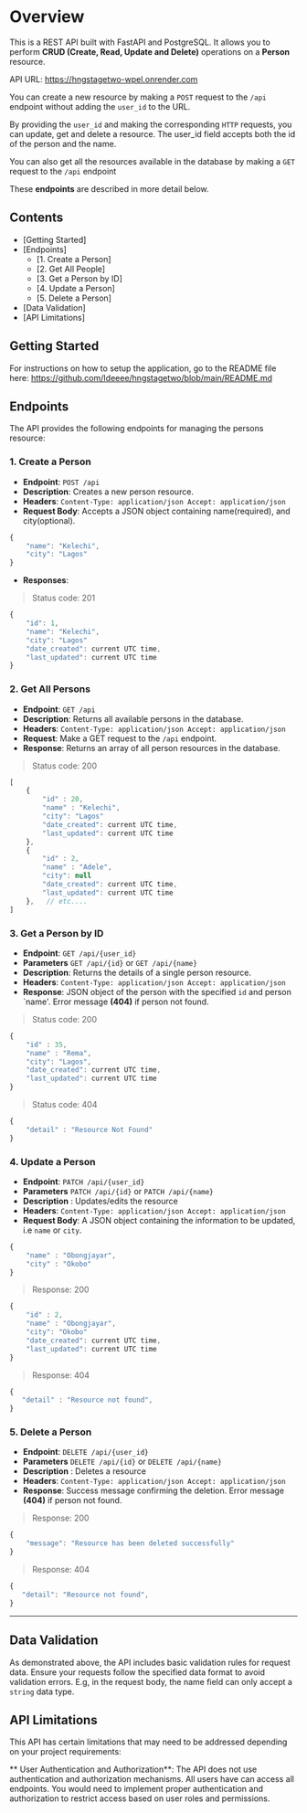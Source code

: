 # Overview

This is a REST API built with FastAPI and PostgreSQL. It allows you to perform **CRUD (Create, Read, Update and Delete)** operations on a **Person** resource. 

API URL: https://hngstagetwo-wpel.onrender.com

You can create a new resource by making a `POST` request to the `/api` endpoint without adding the `user_id` to the URL. 

By providing the `user_id` and making the corresponding `HTTP` requests, you can update, get and delete a resource. The user_id field accepts both the id of the person and the name.

You can also get all the resources available in the database by making a `GET` request to the `/api` endpoint

These **endpoints** are described in more detail below.

## Contents

- [Getting Started]
- [Endpoints]
    - [1. Create a Person]
    - [2. Get All People]
    - [3. Get a Person by ID]
    - [4. Update a Person]
    - [5. Delete a Person]
- [Data Validation]
- [API Limitations]
    

## Getting Started

For instructions on how to setup the application, go to the README file here: https://github.com/Ideeee/hngstagetwo/blob/main/README.md

## Endpoints

The API provides the following endpoints for managing the persons resource:

### 1\. Create a Person

- **Endpoint**: `POST /api`
- **Description**: Creates a new person resource.
- **Headers**: `Content-Type: application/json Accept: application/json`
- **Request Body**: Accepts a JSON object containing name(required), and city(optional).

```javascript
{  
    "name": "Kelechi",
    "city": "Lagos"
}
```

- **Responses**: 

>Status code: 201

```javascript
{  
    "id": 1,
    "name": "Kelechi",
    "city": "Lagos"
    "date_created": current UTC time,
    "last_updated": current UTC time
}
```

    

### 2\. Get All Persons

- **Endpoint**: `GET /api`
- **Description**: Returns all available persons in the database.
- **Headers**: `Content-Type: application/json Accept: application/json`
- **Request**: Make a GET request to the `/api` endpoint.
- **Response**: Returns an array of all person resources in the database.

>Status code: 200

```javascript
[
    {  
        "id" : 20,
        "name" : "Kelechi",
        "city": "Lagos"
        "date_created": current UTC time,
        "last_updated": current UTC time
    },
    {  
        "id" : 2,
        "name" : "Adele",
        "city": null
        "date_created": current UTC time,
        "last_updated": current UTC time
    },   // etc....
] 
```
    

### 3\. Get a Person by ID

- **Endpoint**: `GET /api/{user_id}`
- **Parameters** `GET /api/{id}` or `GET /api/{name}`
- **Description**: Returns the details of a single person resource.
- **Headers**: `Content-Type: application/json Accept: application/json`
- **Response**: JSON object of the person with the specified `id` and person `name'. Error message **(404)** if person not found.

>Status code: 200

```javascript
{  
    "id" : 35,
    "name" : "Rema",
    "city": "Lagos",
    "date_created": current UTC time,
    "last_updated": current UTC time
}
```

>Status code: 404

```javascript
{  
    "detail" : "Resource Not Found"
}
```
    

### 4\. Update a Person

- **Endpoint**: `PATCH /api/{user_id}`
- **Parameters** `PATCH /api/{id}` or `PATCH /api/{name}`
- **Description** : Updates/edits the resource
- **Headers**: `Content-Type: application/json Accept: application/json`
- **Request Body**: A JSON object containing the information to be updated, i.e `name` or `city`.

```javascript
{
    "name" : "Obongjayar",
    "city" : "Okobo"
}
```

>Response: 200

```javascript
{
    "id" : 2,
    "name" : "Obongjayar",
    "city": "Okobo"
    "date_created": current UTC time,
    "last_updated": current UTC time
}
```

>Response: 404
    
 ```javascript
{  
    "detail" : "Resource not found",
}
```
    

### 5\. Delete a Person

- **Endpoint**: `DELETE /api/{user_id}`
- **Parameters** `DELETE /api/{id}` or `DELETE /api/{name}`
- **Description** : Deletes a resource
- **Headers**: `Content-Type: application/json Accept: application/json`
- **Response**: Success message confirming the deletion. Error message **(404)** if person not found. 

>Response: 200

```javascript
{
    "message": "Resource has been deleted successfully"
}
```
>Response: 404
    
 ```javascript
{  
    "detail": "Resource not found",
}
```
---

## Data Validation

As demonstrated above, the API includes basic validation rules for request data. Ensure your requests follow the specified data format to avoid validation errors. E.g, in the request body, the name field can only accept a `string` data type.


## API Limitations

This API has certain limitations that may need to be addressed depending on your project requirements:

** User Authentication and Authorization**: The API does not use authentication and authorization mechanisms. All users have can access all endpoints. You would need to implement proper authentication and authorization to restrict access based on user roles and permissions.



